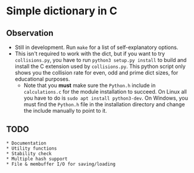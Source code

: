 # Simple dictionary in C

## Observation
- Still in development. Run `make` for a list of self-explanatory options.
- This isn't required to work with the dict, but if you want to try `collisions.py`, you have to run `python3 setup.py install` to build and install the C extension used by `collisions.py`. This python script only shows you the collision rate for even, odd and prime dict sizes, for educational purposes.
    - Note that you **must** make sure the `Python.h` include in `calculations.c` for the module installation to succeed. On Linux all you have to do is `sudo apt install python3-dev`. On Windows, you must find the `Python.h` file in the installation directory and change the include manually to point to it.

## TODO
    * Documentation
    * Utility functions
    * Stability check
    * Multiple hash support
    * File & membuffer I/O for saving/loading
